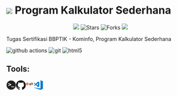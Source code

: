 <h1><img src="https://emojis.slackmojis.com/emojis/images/1531849430/4246/blob-sunglasses.gif?1531849430" width="30"/> Program Kalkulator Sederhana</h1>
<p align="center">
  <img src="https://img.shields.io/github/issues/andiariyandi/kalkulatorsederhana"/> 
  <img alt="Stars" src="https://img.shields.io/github/stars/andiariyandi/kalkulatorsederhana?style=flat-square&labelColor=343b41"/>
  <img alt="Forks" src="https://img.shields.io/github/forks/andiariyandi/kalkulatorsederhana?style=flat-square&labelColor=343b41"/>
  <img src="https://img.shields.io/github/license/andiariyandi/kalkulatorsederhana"/> 
</p>

<p>Tugas Sertifikasi BBPTIK - Kominfo, Program Kalkulator Sederhana
  <p>
  <img alt="github actions" src="https://img.shields.io/badge/-Github_Actions-2088FF?style=flat-square&logo=github-actions&logoColor=white" />
  <img alt="git" src="https://img.shields.io/badge/-Git-F05032?style=flat-square&logo=git&logoColor=white" />
  <img alt="html5" src="https://img.shields.io/badge/-HTML5-E34F26?style=flat-square&logo=html5&logoColor=white" />



  
## Tools:
<img align="left" alt="Terminal" width="26px" src="https://raw.githubusercontent.com/github/explore/80688e429a7d4ef2fca1e82350fe8e3517d3494d/topics/terminal/terminal.png" />
<img align="left" alt="GitHub" width="26px" src="https://raw.githubusercontent.com/github/explore/78df643247d429f6cc873026c0622819ad797942/topics/github/github.png" />
<img align="left" height="20" src="https://raw.githubusercontent.com/github/explore/80688e429a7d4ef2fca1e82350fe8e3517d3494d/topics/git/git.png">
<img align="left" alt="Visual Studio Code" width="26px" src="https://raw.githubusercontent.com/github/explore/78df643247d429f6cc873026c0622819ad797942/topics/visual-studio-code/visual-studio-code.png" />
